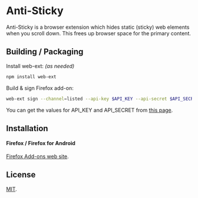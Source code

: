 # Anti-Sticky

Anti-Sticky is a browser extension which hides static (sticky) web elements when you scroll down. This frees up browser space for the primary content.

## Building / Packaging

Install web-ext: _(as needed)_
```bash
npm install web-ext
```

Build & sign Firefox add-on:
```bash
web-ext sign --channel=listed --api-key $API_KEY --api-secret $API_SECRET -s src
```

You can get the values for API_KEY and API_SECRET from [this page](https://addons.mozilla.org/en-US/developers/addon/api/key/).

## Installation

#### Firefox / Firefox for Android

[Firefox Add-ons web site](https://addons.mozilla.org/en-US/firefox/addon/anti-sticky/).

## License

[MIT](https://github.com/justinormont/AntiStickyExtension/blob/master/LICENSE).
